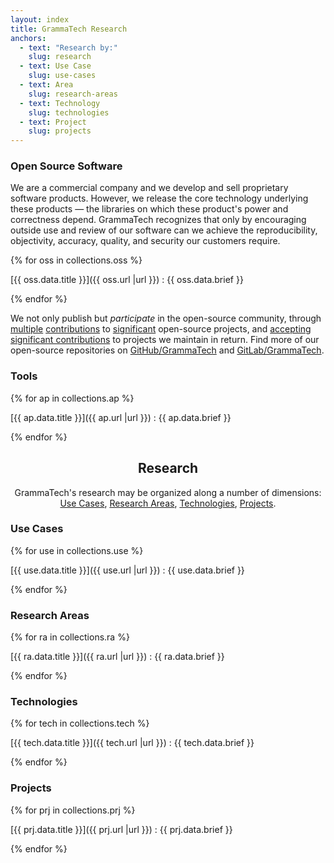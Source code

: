 ```yaml
---
layout: index
title: GrammaTech Research
anchors:
  - text: "Research by:"
    slug: research
  - text: Use Case
    slug: use-cases
  - text: Area
    slug: research-areas
  - text: Technology
    slug: technologies
  - text: Project
    slug: projects
---
```


<div class="w3-row-padding gt-large-only-middle-line gt-large-only-bottom-line">
<div class="w3-half w3-margin-bottom">
<div class="w3-container gt-small-only-bottom-line">

### Open Source Software

We are a commercial company and we develop and sell proprietary
software products. However, we release the core technology underlying
these products — the libraries on which these product's power and
correctness depend.  GrammaTech recognizes that only by encouraging
outside use and review of our software can we achieve the
reproducibility, objectivity, accuracy, quality, and security our
customers require.

{% for oss in collections.oss %}

[{{ oss.data.title }}]({{ oss.url |url }})
:   {{ oss.data.brief }}

{% endfor %}

We not only publish but *participate* in the open-source community,
through
[multiple](https://github.com/angr/angr/commit/8a13278d5bd54b0ea45d492eb0a56aa745f8b24f)
[contributions](https://github.com/souffle-lang/souffle) to
[significant](https://github.com/llvm/llvm-project/blob/master/clang/include/clang/AST/JSONNodeDumper.h)
open-source projects, and [accepting significant
contributions](https://github.com/GrammaTech/ddisasm/blob/master/README.md#external-contributors)
to projects we maintain in return.  Find more of our open-source
repositories on [GitHub/GrammaTech](https://github.com/GrammaTech) and
[GitLab/GrammaTech](https://gitlab.com/GrammaTech).

</div>
</div>
<div class="w3-half w3-margin-bottom">
<div class="w3-container gt-small-only-bottom-line">

### Tools

{% for ap in collections.ap %}

[{{ ap.data.title }}]({{ ap.url |url }})
:   {{ ap.data.brief }}

{% endfor %}

</div>
</div>
</div>
<div class="gt-large-only-bottom-line gt-small-only-bottom-line">
<center>

## Research

GrammaTech's research may be organized along a number of dimensions:
[Use Cases](#use-cases),
[Research Areas](#research-areas),
[Technologies](#technologies),
[Projects](#projects).

</center>
</div>
<div class="w3-row-padding gt-slides gt-large-only-bottom-line">
<div class="w3-container w3-margin-bottom gt-small-only-bottom-line">

### Use Cases

{% for use in collections.use %}

[{{ use.data.title }}]({{ use.url |url }})
:   {{ use.data.brief }}

{% endfor %}

</div>
<div class="w3-container w3-margin-bottom gt-small-only-bottom-line">

### Research Areas

{% for ra in collections.ra %}

[{{ ra.data.title }}]({{ ra.url |url }})
:   {{ ra.data.brief }}

{% endfor %}

</div>
<div class="w3-container w3-margin-bottom gt-small-only-bottom-line">

### Technologies

{% for tech in collections.tech %}

[{{ tech.data.title }}]({{ tech.url |url }})
:   {{ tech.data.brief }}

{% endfor %}

</div>
<div class="w3-container w3-margin-bottom gt-small-only-bottom-line">

### Projects

{% for prj in collections.prj %}

[{{ prj.data.title }}]({{ prj.url |url }})
:   {{ prj.data.brief }}

{% endfor %}

</div>
</div>
